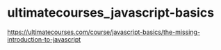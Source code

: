# ultimatecourses_javascript-basics
https://ultimatecourses.com/course/javascript-basics/the-missing-introduction-to-javascript
